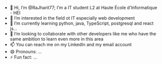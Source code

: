 - 👋 Hi, I’m @RaJharit77; I'm a IT student L2 at Haute École d'Informatique - HEI
- 👀 I’m interested in the field ot IT especially web development 
- 🌱 I’m currently learning python, java, TypeScript, postgresql and react js...
- 💞️ I’m looking to collaborate with other developers like me who have the same ambition to learn even more in this area
- 📫 You can reach me on my LinkedIn and my email account 
- 😄 Pronouns: ...
- ⚡ Fun fact: ...

<!---
RaJharit77/RaJharit77 is a ✨ special ✨ repository because its `README.md` (this file) appears on your GitHub profile.
You can click the Preview link to take a look at your changes.
--->
